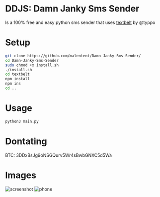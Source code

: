 # DDJS: Damn Janky Sms Sender
Is a 100% free and easy python sms sender that uses [textbelt](https://github.com/typpo/textbelt) by @typpo
# Setup
~~~bash
git clone https://github.com/malentent/Damn-Janky-Sms-Sender/
cd Damn-Janky-Sms-Sender
sudo chmod +x install.sh
./install.sh
cd textbelt
npm install
npm ins
cd ..
~~~
# Usage
~~~bash
python3 main.py
~~~
# Dontating
BTC: 3DDxBsJg9oNSGQurv5Wr4sBwbGNXC5d5Wa
# Images
![screenshot](/otherstuff/screenshot.png)
![phone](/otherstuff/example.png)

